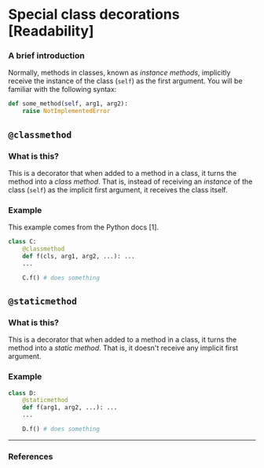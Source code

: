 # Special class decorations [Readability]

### A brief introduction
Normally, methods in classes, known as *instance methods*, implicitly receive the instance of the class (`self`) as the first argument. You will be familiar with the following syntax:

```py
def some_method(self, arg1, arg2):
    raise NotImplementedError
```

## `@classmethod`
### What is this?
This is a decorator that when added to a method in a class, it turns the method into a *class method*. That is, instead of receiving an *instance* of the class (`self`) as the implicit first argument, it receives the class itself.

### Example
This example comes from the Python docs [1].

```py
class C:
    @classmethod
    def f(cls, arg1, arg2, ...): ...
    ...

    C.f() # does something
```

## `@staticmethod`
### What is this?
This is a decorator that when added to a method in a class, it turns the method into a *static method*. That is, it doesn't receive any implicit first argument.

### Example
```py
class D:
    @staticmethod
    def f(arg1, arg2, ...): ...
    ...

    D.f() # does something
```
---

### References
